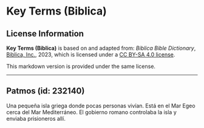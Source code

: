 # Key Terms (Biblica)

## License Information

**Key Terms (Biblica)** is based on and adapted from: _Biblica Bible Dictionary_, [Biblica, Inc.](https://www.biblica.com/), 2023, which is licensed under a [CC BY-SA 4.0 license](https://creativecommons.org/licenses/by-sa/4.0/legalcode.en).

This markdown version is provided under the same license.



--------------------------------

## Patmos (id: 232140)

Una pequeña isla griega donde pocas personas vivían. Está en el Mar Egeo cerca del Mar Mediterráneo. El gobierno romano controlaba la isla y enviaba prisioneros allí.


